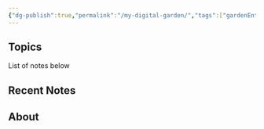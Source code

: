 ```yaml
---
{"dg-publish":true,"permalink":"/my-digital-garden/","tags":["gardenEntry"]}
---
```



## Topics

List of notes below

## Recent Notes

## About